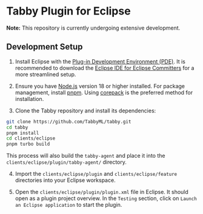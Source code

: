 # Tabby Plugin for Eclipse

**Note:** This repository is currently undergoing extensive development.

## Development Setup

1. Install Eclipse with the [Plug-in Development Environment (PDE)](https://projects.eclipse.org/projects/eclipse.pde). It is recommended to download the [Eclipse IDE for Eclipse Committers](https://www.eclipse.org/downloads/packages/release/2024-06/r/eclipse-ide-eclipse-committers) for a more streamlined setup.

2. Ensure you have [Node.js](https://nodejs.org/en/download/) version 18 or higher installed. For package management, install [pnpm](https://pnpm.io/installation). Using [corepack](https://pnpm.io/installation#using-corepack) is the preferred method for installation.

3. Clone the Tabby repository and install its dependencies:

```bash
git clone https://github.com/TabbyML/tabby.git
cd tabby
pnpm install
cd clients/eclipse
pnpm turbo build
```

This process will also build the `tabby-agent` and place it into the `clients/eclipse/plugin/tabby-agent/` directory.

4. Import the `clients/eclipse/plugin` and `clients/eclipse/feature` directories into your Eclipse workspace.

5. Open the `clients/eclipse/plugin/plugin.xml` file in Eclipse. It should open as a plugin project overview. In the `Testing` section, click on `Launch an Eclipse application` to start the plugin.
